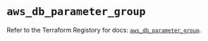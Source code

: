 # `aws_db_parameter_group`

Refer to the Terraform Registory for docs: [`aws_db_parameter_group`](https://www.terraform.io/docs/providers/aws/r/db_parameter_group).
